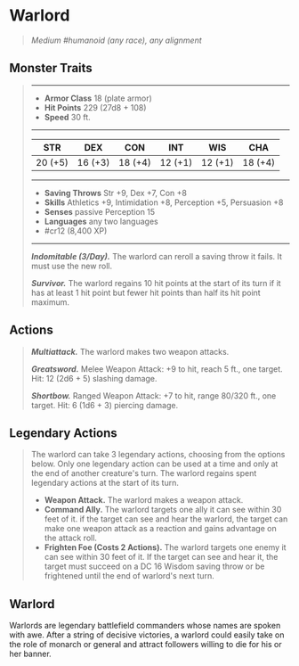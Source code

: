 # Warlord
>*Medium #humanoid (any race), any alignment*
## Monster Traits
>___
>- **Armor Class** 18 (plate armor)
>- **Hit Points** 229 (27d8 + 108)
>- **Speed** 30 ft.
>___
>|STR|DEX|CON|INT|WIS|CHA|
>|:---:|:---:|:---:|:---:|:---:|:---:|
>|20 (+5)|16 (+3)|18 (+4)|12 (+1)|12 (+1)|18 (+4)|
>___
>- **Saving Throws** Str +9, Dex +7, Con +8
>- **Skills** Athletics +9, Intimidation +8, Perception +5, Persuasion +8
>- **Senses** passive Perception 15
>- **Languages** any two languages
>- #cr12 (8,400 XP)
>___
>***Indomitable (3/Day).*** The warlord can reroll a saving throw it fails. It must use the new roll.  
>
>***Survivor.*** The warlord regains 10 hit points at the start of its turn if it has at least 1 hit point but fewer hit points than half its hit point maximum.  
>
## Actions
>***Multiattack.*** The warlord makes two weapon attacks.  
>
>***Greatsword.*** Melee Weapon Attack: +9 to hit, reach 5 ft., one target. Hit: 12 (2d6 + 5) slashing damage.  
>
>***Shortbow.*** Ranged Weapon Attack: +7 to hit, range 80/320 ft., one target. Hit: 6 (1d6 + 3) piercing damage.  
>
## Legendary Actions
>The warlord can take 3 legendary actions, choosing from the options below. Only one legendary action can be used at a time and only at the end of another creature's turn. The warlord regains spent legendary actions at the start of its turn.
>
>- **Weapon Attack.** The warlord makes a weapon attack.
>- **Command Ally.** The warlord targets one ally it can see within 30 feet of it. if the target can see and hear the warlord, the target can make one weapon attack as a reaction and gains advantage on the attack roll.
>- **Frighten Foe (Costs 2 Actions).** The warlord targets one enemy it can see within 30 feet of it. If the target can see and hear it, the target must succeed on a DC 16 Wisdom saving throw or be frightened until the end of warlord's next turn.
## Warlord
Warlords are legendary battlefield commanders whose names are spoken with awe. After a string of decisive victories, a warlord could easily take on the role of monarch or general and attract followers willing to die for his or her banner.